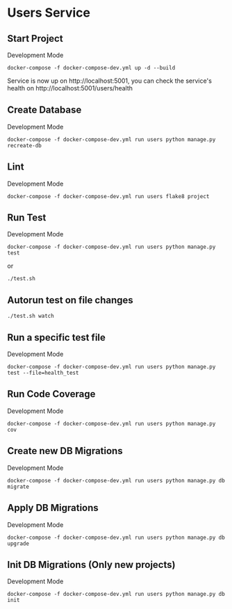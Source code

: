 # Users Service

## Start Project
Development Mode
```
docker-compose -f docker-compose-dev.yml up -d --build
```
Service is now up on http://localhost:5001, you can check the service's health on http://localhost:5001/users/health

## Create Database
Development Mode
```
docker-compose -f docker-compose-dev.yml run users python manage.py recreate-db
```

## Lint
Development Mode
```
docker-compose -f docker-compose-dev.yml run users flake8 project
```

## Run Test
Development Mode
```
docker-compose -f docker-compose-dev.yml run users python manage.py test
```
or
```
./test.sh
```

## Autorun test on file changes
```
./test.sh watch
```

## Run a specific test file
Development Mode
```
docker-compose -f docker-compose-dev.yml run users python manage.py test --file=health_test
```

## Run Code Coverage
Development Mode
```
docker-compose -f docker-compose-dev.yml run users python manage.py cov
```

## Create new DB Migrations
Development Mode
```
docker-compose -f docker-compose-dev.yml run users python manage.py db migrate
```

## Apply DB Migrations
Development Mode
```
docker-compose -f docker-compose-dev.yml run users python manage.py db upgrade
```

## Init DB Migrations (Only new projects)
Development Mode
```
docker-compose -f docker-compose-dev.yml run users python manage.py db init
```

